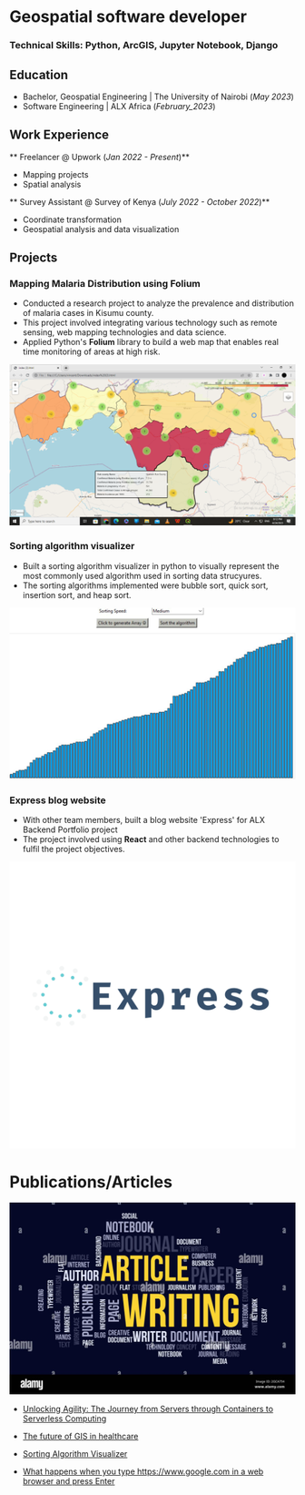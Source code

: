 # Geospatial software developer

### Technical Skills: Python, ArcGIS, Jupyter Notebook, Django

## Education
- Bachelor, Geospatial Engineering | The University of Nairobi (_May 2023_)
- Software Engineering |  ALX Africa (_February_2023_)

## Work Experience
** Freelancer @ Upwork (_Jan 2022 - Present_)**
- Mapping projects
- Spatial analysis

** Survey Assistant @ Survey of Kenya (_July 2022 - October 2022_)**
- Coordinate transformation
- Geospatial analysis and data visualization

## Projects
### Mapping Malaria Distribution using Folium
-  Conducted a research project to analyze the prevalence and distribution of malaria cases in Kisumu county.
-  This project involved integrating various technology such as remote sensing, web mapping technologies and data science.
-  Applied Python's **Folium** library to build a web map that enables real time monitoring of areas at high risk.

![Mappingmalaria](Mappingmalaria.png)
  
### Sorting algorithm visualizer
-  Built a sorting algorithm visualizer in python to visually represent the most commonly used algorithm used in sorting data strucyures.
-  The sorting algorithms implemented were bubble sort, quick sort, insertion sort, and heap sort.

![Sorting_visualizer](Sorting_visualizer.jpeg)

### Express blog website
-  With other team members, built a blog website 'Express' for ALX Backend Portfolio project
-  The project involved using **React** and other backend technologies to fulfil the project objectives.

![logo](logo.png)

# Publications/Articles

![article](article.jpg)

-  [Unlocking Agility: The Journey from Servers through Containers to Serverless Computing](https://medium.com/@vincentondeng/unlocking-agility-the-journey-from-servers-through-containers-to-serverless-computing-7da42cd67dca)

-  [The future of GIS in healthcare](https://medium.com/@vincentondeng/the-future-of-gis-in-healthcare-58b7df2005ed)

-  [Sorting Algorithm Visualizer](https://medium.com/@vincentondeng/sorting-algorithm-visualizer-e05e8ee8ee17)

-  [What happens when you type https://www.google.com in a web browser and press Enter](https://medium.com/@vincentondeng/what-happens-when-you-type-https-www-google-com-in-a-web-browser-and-press-enter-b6b8c52ea791)
